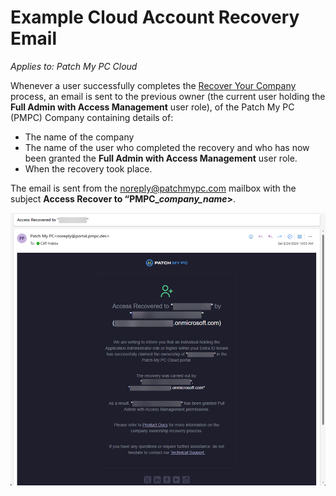 # Example Cloud Account Recovery Email

_Applies to: Patch My PC Cloud_

Whenever a user successfully completes the [Recover Your Company](../../cloud-administration/manage-your-cloud-company/recover-your-cloud-company.md) process, an email is sent to the previous owner (the current user holding the **Full Admin with Access Management** user role), of the Patch My PC (PMPC) Company containing details of:

* The name of the company
* The name of the user who completed the recovery and who has now been granted the **Full Admin with Access Management** user role.
* When the recovery took place.

The email is sent from the [noreply@patchmypc.com](mailto:noreply@patchmypc.com) mailbox with the subject **Access Recover to “PMPC\_**_**company\_name**_**>**.

![Example Account Recovery Email](/_images/image-(1979).png "Example Account Recovery Email")